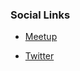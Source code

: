 ### Social Links

* [Meetup](https://www.meetup.com/OWASP-Dubai-Meetup-Group/)

* [Twitter](https://twitter.com/OWASP_Dubai)



